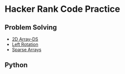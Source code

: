 # Hacker Rank Code Practice

## Problem Solving

- [2D Array-DS](https://github.com/manuelgilm/Hackek_Rank_Code/tree/master/problem_solving/2DArray-DS)
- [Left Rotation](https://github.com/manuelgilm/Hackek_Rank_Code/tree/master/problem_solving/Left-Rotation)
- [Sparse Arrays](https://github.com/manuelgilm/Hackek_Rank_Code/tree/master/problem_solving/Sparse-Arrays)

## Python

